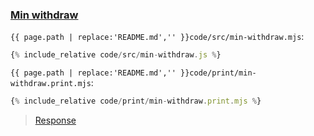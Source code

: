 ### [Min withdraw](code.zip)

`{{ page.path | replace:'README.md','' }}code/src/min-withdraw.mjs`:

```js
{% include_relative code/src/min-withdraw.js %}
```

`{{ page.path | replace:'README.md','' }}code/print/min-withdraw.print.mjs`:

```js
{% include_relative code/print/min-withdraw.print.mjs %}
```

> [Response](response/src/min-withdraw.js)
